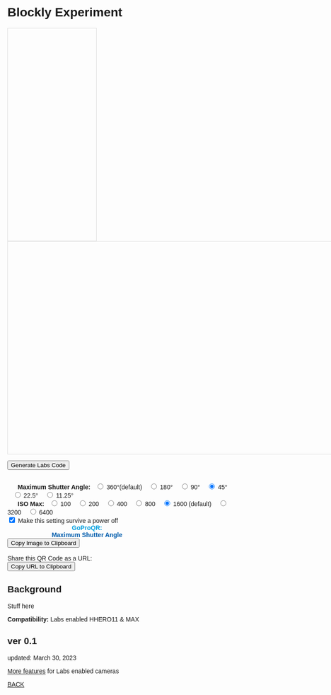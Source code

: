 # Blockly Experiment 

<script src="../../jquery.min.js"></script>
<script src="../../qrcodeborder.js"></script>
<script src="../../html2canvas.min.js"></script>
<script src="https://unpkg.com/blockly@latest/blockly_compressed.js"></script>
<script src="https://unpkg.com/blockly@latest/blocks_compressed.js"></script>
<script src="https://unpkg.com/blockly@latest/javascript_compressed.js"></script>
<script>
Blockly.defineBlocksWithJsonArray([
  {
    "type": "basic_print",
    "message0": "PRINT %1",
    "args0": [
      {
        "type": "input_value",
        "name": "TEXT",
        "check": "String"
      }
    ],
    "previousStatement": null,
    "nextStatement": null,
    "colour": 160,
    "tooltip": "Print a text string",
    "helpUrl": ""
  }
]);
Blockly.JavaScript["basic_print"] = function (block) {
  var text = Blockly.JavaScript.valueToCode(block, "TEXT", Blockly.JavaScript.ORDER_NONE) || '""';
  var code = "PRINT " + text + "\n";
  return code;
};
</script>

<script>
Blockly.defineBlocksWithJsonArray([
  {
    "type": "basic_if_then",
    "message0": "IF %1 THEN",
    "args0": [
      {
        "type": "input_value",
        "name": "CONDITION",
        "check": "Boolean"
      }
    ],
    "message1": "%1",
    "args1": [
      {
        "type": "input_statement",
        "name": "STATEMENTS"
      }
    ],
    "previousStatement": null,
    "nextStatement": null,
    "colour": 210,
    "tooltip": "If-Then statement",
    "helpUrl": ""
  }
]);
Blockly.JavaScript["basic_if_then"] = function (block) {
  var condition = Blockly.JavaScript.valueToCode(block, "CONDITION", Blockly.JavaScript.ORDER_NONE) || "FALSE";
  var statements = Blockly.JavaScript.statementToCode(block, "STATEMENTS");
  var code = "IF " + condition + " THEN\n" + statements;
  return code;
};
</script>

<style>
    body {
      font-family: Arial, sans-serif;
    }
    #blocklyDiv {
      height: 480px;
      width: 800px;
      border: 1px solid #ddd;
      display: inline-block;
      vertical-align: top;
    }
    #toolbox {
      display: inline-block;
      width: 200px;
      height: 480px;
      border: 1px solid #ddd;
      vertical-align: top;
      overflow: auto;
    }
	
	#qrcode{
		width: 100%;
	}
	div{
		width: 100%;
		display: inline-block;
	}
</style>

  <div id="toolbox">
    <xml id="toolboxXml" style="display: none">
      <block type="basic_print"></block>
      <block type="basic_if_then"></block>
    </xml>
  </div>
  <div id="blocklyDiv"></div>
  
  <button onclick="generateLabsCode()">Generate Labs Code</button>
  
  <pre id="output"></pre>
  
  <script>
    var toolbox = document.getElementById("toolboxXml");
    document.getElementById("toolbox").appendChild(toolbox);

    var workspace = Blockly.inject('blocklyDiv', {toolbox: document.getElementById('toolbox')});
    Blockly.JavaScript.addReservedWords('output');

    function generateBASICCode() {
      var output = document.getElementById('output');
      var code = Blockly.JavaScript.workspaceToCode(workspace);
      output.textContent = code;
    }
  </script>
	

<div id="ptSHUT">&nbsp;&nbsp;&nbsp;&nbsp;&nbsp;&nbsp;<b>Maximum Shutter Angle:</b>&nbsp;&nbsp;
  <input type="radio" id="shut1" name="shut" value="MEXPT=0"> <label for="shut1">360&deg;(default) </label>&nbsp;&nbsp;
  <input type="radio" id="shut2" name="shut" value="MEXPT=1" > <label for="shut2">180&deg; </label>&nbsp;&nbsp;
  <input type="radio" id="shut3" name="shut" value="MEXPT=2" > <label for="shut3">90&deg; </label>&nbsp;&nbsp;
  <input type="radio" id="shut4" name="shut" value="MEXPT=3" checked> <label for="shut4">45&deg; </label>&nbsp;&nbsp;
  <input type="radio" id="shut5" name="shut" value="MEXPT=4" > <label for="shut5">22.5&deg; </label>&nbsp;&nbsp;
  <input type="radio" id="shut6" name="shut" value="MEXPT=5" > <label for="shut6">11.25&deg; </label>&nbsp;&nbsp;
 </div>

<div id="ptISO">&nbsp;&nbsp;&nbsp;&nbsp;&nbsp;&nbsp;<b>ISO Max:</b>&nbsp;&nbsp;
  <input type="radio" id="iso1" name="iso" value="i1M1" > <label for="iso1">100 </label>&nbsp;&nbsp;
  <input type="radio" id="iso2" name="iso" value="i2M1" > <label for="iso2">200 </label>&nbsp;&nbsp;
  <input type="radio" id="iso3" name="iso" value="i4M1" > <label for="iso3">400 </label>&nbsp;&nbsp;
  <input type="radio" id="iso4" name="iso" value="i8M1" > <label for="iso4">800 </label>&nbsp;&nbsp;
  <input type="radio" id="iso5" name="iso" value="i16M1" checked> <label for="iso5">1600 (default) </label>&nbsp;&nbsp;
  <input type="radio" id="iso6" name="iso" value="i32M1"> <label for="iso6">3200 </label>&nbsp;&nbsp;
  <input type="radio" id="iso7" name="iso" value="i64M1"> <label for="iso7">6400 </label>&nbsp;&nbsp;
 </div>
 
<input type="checkbox" id="permanent" name="permanent" checked> 
<label for="permanent">Make this setting survive a power off</label><br>

<div id="qrcode_txt" style="width: 360px">
 <center>
  <div id="qrcode"></div><br>
  <b><font color="#009FDF">GoProQR:</font></b> <em id="qrtext"></em><br>
  <b><font color="#005CAC">Maximum Shutter Angle</font></b>
 </center>
</div>
<button id="copyImg">Copy Image to Clipboard</button>
<br>
<br>
Share this QR Code as a URL: <small id="urltext"></small><br>
<button id="copyBtn">Copy URL to Clipboard</button>
        
## Background

Stuff here

**Compatibility:** Labs enabled HHERO11 & MAX 
        
## ver 0.1
updated: March 30, 2023

[More features](..) for Labs enabled cameras

[BACK](..)

<script>
var once = true;
var qrcode;
var cmd = "oC15dTmNLeA";
var clipcopy = "";
var lasttimecmd = "";
var changed = true;

function dcmd(cmd, id) {
    var x;
	if(document.getElementById(id) !== null)
	{
		x = document.getElementById(id).checked;
		if( x === true)
			cmd = cmd + document.getElementById(id).value;
	}
	else
	{
	    var i;
		for (i = 1; i < 15; i++) { 
			var newid = id+i;
			if(document.getElementById(newid) !== null)
			{
				x = document.getElementById(newid).checked;
				if( x === true)
					cmd = cmd + document.getElementById(newid).value;
			}
		}
	}
	return cmd;
}

function makeQR() 
{	
  if(once === true)
  {
    qrcode = new QRCode(document.getElementById("qrcode"), 
    {
      text : "!oMBURN=\"\"",
      width : 360,
      height : 360,
      correctLevel : QRCode.CorrectLevel.M
    });
    once = false;
  }
}

function checkTime(i) {
    if (i < 10) {i = "0" + i;}  // add zero in front of numbers < 10
    return i;
}

function timeLoop()
{
  var type = "o";
	
  if(document.getElementById("permanent") !== null)
  {
	if(document.getElementById("permanent").checked === true)
	{
		type = "!";
	}
  }
  
  cmd = dcmd("mVt","iso"); //iso
  cmd = cmd + type + dcmd("","shut"); //shutter angle
  
  qrcode.clear(); 
  qrcode.makeCode(cmd);
  
  if(cmd != lasttimecmd)
  {
	changed = true;
	lasttimecmd = cmd;
  }
	
  if(changed === true)
  {
	document.getElementById("qrtext").innerHTML = cmd;
	clipcopy = "https://gopro.github.io/labs/control/set/?cmd=" + cmd + "&title=Maximum%20Shutter%20Angle";
	document.getElementById("urltext").innerHTML = clipcopy;
	changed = false;
  }
	
  var t = setTimeout(timeLoop, 50);
}

function myReloadFunction() {
  location.reload();
}


async function copyImageToClipboard() {
    html2canvas(document.querySelector("#qrcode_txt")).then(canvas => canvas.toBlob(blob => navigator.clipboard.write([new ClipboardItem({'image/png': blob})])));
}
async function copyTextToClipboard(text) {
	try {
		await navigator.clipboard.writeText(text);
	} catch(err) {
		alert('Error in copying text: ', err);
	}
}

function setupButtons() {	
    document.getElementById("copyBtn").onclick = function() { 
        copyTextToClipboard(clipcopy);
	};
    document.getElementById("copyImg").onclick = function() { 
        copyImageToClipboard();
	};
}

makeQR();
setupButtons();
timeLoop();


</script>
